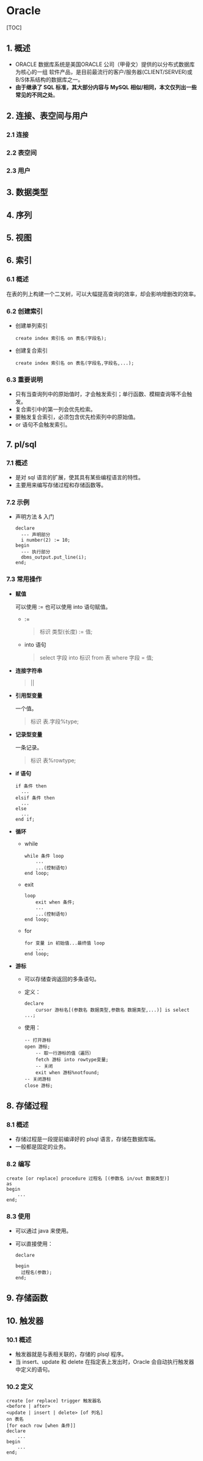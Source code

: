 # Oracle

[TOC]

## 1. 概述

- ORACLE 数据库系统是美国ORACLE 公司（甲骨文）提供的以分布式数据库为核心的一组
  软件产品，是目前最流行的客户/服务器(CLIENT/SERVER)或 B/S体系结构的数据库之一。
- **由于继承了 SQL 标准，其大部分内容与 MySQL 相似/相同，本文仅列出一些常见的不同之处**。



## 2. 连接、表空间与用户

### 2.1 连接



### 2.2 表空间



### 2.3 用户





## 3. 数据类型





## 4. 序列





## 5. 视图





## 6. 索引

### 6.1 概述

在表的列上构建一个二叉树，可以大幅提高查询的效率，却会影响增删改的效率。

### 6.2 创建索引

- 创建单列索引

  ```
  create index 索引名 on 表名(字段名);
  ```

- 创建复合索引

  ```
  create index 索引名 on 表名(字段名,字段名,...);
  ```

### 6.3 重要说明

- 只有当查询列中的原始值时，才会触发索引；单行函数、模糊查询等不会触发。
- 复合索引中的第一列会优先检索。
- 要触发复合索引，必须包含优先检索列中的原始值。
- or 语句不会触发索引。



## 7. pl/sql

### 7.1 概述

- 是对 sql 语言的扩展，使其具有某些编程语言的特性。
- 主要用来编写存储过程和存储函数等。

### 7.2 示例

- 声明方法 & 入门

  ```plsql
  declare
  	--- 声明部分
  	i number(2) := 10;
  begin
  	--- 执行部分
  	dbms_output.put_line(i);
  end;
  ```

### 7.3 常用操作

- **赋值**

  可以使用 := 也可以使用 into 语句赋值。

  - := 

    >  标识 类型(长度) := 值;

  - into 语句

    > select 字段 into 标识 from 表 where 字段 = 值;

- **连接字符串**

  >  ||

- **引用型变量**

  一个值。

  >  标识 表.字段%type;

- **记录型变量**

  一条记录。

  > 标识 表%rowtype;

- **if 语句**

  ```plsql
  if 条件 then
  	...
  elsif 条件 then
  	...
  else
  	...
  end if;
  ```

- **循环**

  - while

    ```plsql
    while 条件 loop
    	...
    	...(控制语句)
    end loop;
    ```

  - exit

    ```plsql
    loop
    	exit when 条件;
    	...
    	...(控制语句)
    end loop;
    ```

  - for

    ```plsql
    for 变量 in 初始值...最终值 loop
    	...
    end loop;
    ```

- **游标**

  - 可以存储查询返回的多条语句。

  - 定义：

    ```plsql
    declare
    	cursor 游标名[(参数名 数据类型,参数名 数据类型,...)] is select ...;
    ```

  - 使用：

    ```plsql
    -- 打开游标
    open 游标;
    	-- 取一行游标的值（遍历）
    	fetch 游标 into rowtype变量;
    	-- 关闭
    	exit when 游标%notfound;
    -- 关闭游标
    close 游标;
    ```



## 8. 存储过程

### 8.1 概述

- 存储过程是一段提前编译好的 plsql 语言，存储在数据库端。
- 一般都是固定的业务。

### 8.2 编写

```plsql
create [or replace] procedure 过程名 [(参数名 in/out 数据类型)] 
as
begin
	...
end;
```

### 8.3 使用

- 可以通过 java 来使用。

- 可以直接使用：

  ```plsql
  declare
  	
  begin
  	过程名(参数);
  end;
  ```



## 9. 存储函数





## 10. 触发器

### 10.1 概述

- 触发器就是与表相关联的，存储的 plsql 程序。
- 当 insert、update 和 delete 在指定表上发出时，Oracle 会自动执行触发器中定义的语句。

### 10.2 定义

```plsql
create [or replace] trigger 触发器名
<before | after>
<update | insert | delete> [of 列名]
on 表名
[for each row [when 条件]]
declare
	...
begin
	...
end;
```

